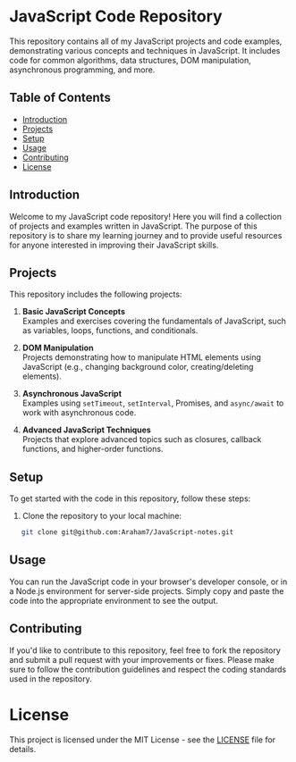
# JavaScript Code Repository

This repository contains all of my JavaScript projects and code examples, demonstrating various concepts and techniques in JavaScript. It includes code for common algorithms, data structures, DOM manipulation, asynchronous programming, and more.

## Table of Contents

- [Introduction](#introduction)
- [Projects](#projects)
- [Setup](#setup)
- [Usage](#usage)
- [Contributing](#contributing)
- [License](#license)

## Introduction

Welcome to my JavaScript code repository! Here you will find a collection of projects and examples written in JavaScript. The purpose of this repository is to share my learning journey and to provide useful resources for anyone interested in improving their JavaScript skills.

## Projects

This repository includes the following projects:

1. **Basic JavaScript Concepts**  
   Examples and exercises covering the fundamentals of JavaScript, such as variables, loops, functions, and conditionals.
   
2. **DOM Manipulation**  
   Projects demonstrating how to manipulate HTML elements using JavaScript (e.g., changing background color, creating/deleting elements).
   
3. **Asynchronous JavaScript**  
   Examples using `setTimeout`, `setInterval`, Promises, and `async/await` to work with asynchronous code.
   
4. **Advanced JavaScript Techniques**  
   Projects that explore advanced topics such as closures, callback functions, and higher-order functions.

## Setup

To get started with the code in this repository, follow these steps:

1. Clone the repository to your local machine:

```bash
   git clone git@github.com:Araham7/JavaScript-notes.git
```

## Usage

You can run the JavaScript code in your browser's developer console, or in a Node.js environment for server-side projects. Simply copy and paste the code into the appropriate environment to see the output.

## Contributing
If you'd like to contribute to this repository, feel free to fork the repository and submit a pull request with your improvements or fixes. Please make sure to follow the contribution guidelines and respect the coding standards used in the repository.

# License

This project is licensed under the MIT License - see the [LICENSE](./LICENSE) file for details.
